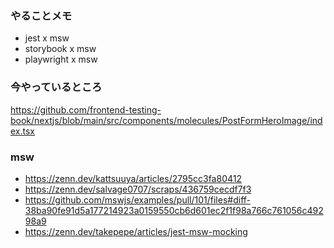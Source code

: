 ### やることメモ

- jest x msw
- storybook x msw
- playwright x msw

### 今やっているところ

https://github.com/frontend-testing-book/nextjs/blob/main/src/components/molecules/PostFormHeroImage/index.tsx

### msw

- https://zenn.dev/kattsuuya/articles/2795cc3fa80412
- https://zenn.dev/salvage0707/scraps/436759cecdf7f3
- https://github.com/mswjs/examples/pull/101/files#diff-38ba90fe91d5a177214923a0159550cb6d601ec2f1f98a766c761056c49298a9
- https://zenn.dev/takepepe/articles/jest-msw-mocking
